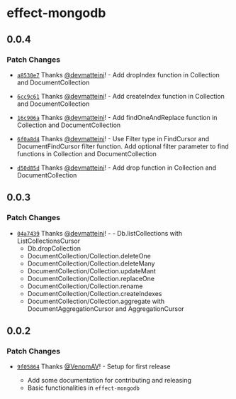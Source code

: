 # effect-mongodb

## 0.0.4

### Patch Changes

- [`a8530e7`](https://github.com/doubleloop-io/effect-mongodb/commit/a8530e703a9b065f660f31db5cf9ea9dca12bd69) Thanks [@devmatteini](https://github.com/devmatteini)! - Add dropIndex function in Collection and DocumentCollection

- [`6cc9c61`](https://github.com/doubleloop-io/effect-mongodb/commit/6cc9c6108cab2d4c8ed2555fb603df5791f75f1c) Thanks [@devmatteini](https://github.com/devmatteini)! - Add createIndex function in Collection and DocumentCollection

- [`16c906a`](https://github.com/doubleloop-io/effect-mongodb/commit/16c906af4ef5afc5b62522c73c9f571176ee5048) Thanks [@devmatteini](https://github.com/devmatteini)! - Add findOneAndReplace function in Collection and DocumentCollection

- [`6f0a8d4`](https://github.com/doubleloop-io/effect-mongodb/commit/6f0a8d4404a74238fbc901fae5a212c1c7c6b2bc) Thanks [@devmatteini](https://github.com/devmatteini)! - Use Filter type in FindCursor and DocumentFindCursor filter function.
  Add optional filter parameter to find functions in Collection and DocumentCollection

- [`d50d85d`](https://github.com/doubleloop-io/effect-mongodb/commit/d50d85db297b5d6e8e4b7db2f151c64bf9ac3c9e) Thanks [@devmatteini](https://github.com/devmatteini)! - Add drop function in Collection and DocumentCollection

## 0.0.3

### Patch Changes

- [`04a7439`](https://github.com/doubleloop-io/effect-mongodb/commit/04a74397723f0f4ae68af8defba49dff8f31fc31) Thanks [@devmatteini](https://github.com/devmatteini)! - - Db.listCollections with ListCollectionsCursor
  - Db.dropCollection
  - DocumentCollection/Collection.deleteOne
  - DocumentCollection/Collection.deleteMany
  - DocumentCollection/Collection.updateMant
  - DocumentCollection/Collection.replaceOne
  - DocumentCollection/Collection.rename
  - DocumentCollection/Collection.createIndexes
  - DocumentCollection/Collection.aggregate with DocumentAggregationCursor and AggregationCursor

## 0.0.2

### Patch Changes

- [`9f05864`](https://github.com/doubleloop-io/effect-mongodb/commit/9f05864b7119728b0a27f144732b08d437f53c95) Thanks [@VenomAV](https://github.com/VenomAV)! - Setup for first release

  - Add some documentation for contributing and releasing
  - Basic functionalities in `effect-mongodb`

